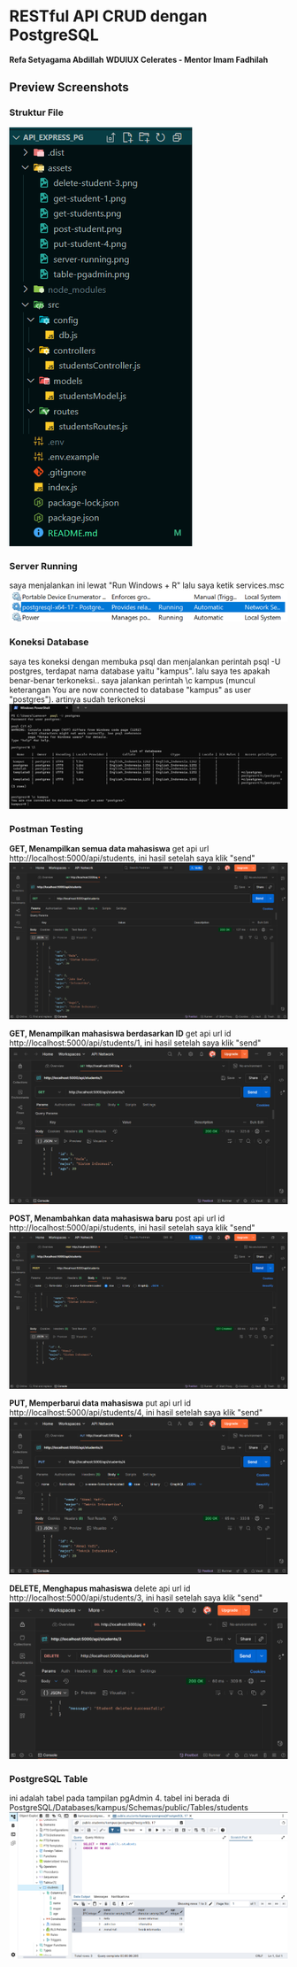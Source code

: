 # RESTful API CRUD dengan PostgreSQL
**Refa Setyagama Abdillah**
**WDUIUX Celerates - Mentor Imam Fadhilah**

## Preview Screenshots

### Struktur File
![Server Running](./assets/struktur-file.png)

### Server Running
saya menjalankan ini lewat "Run Windows + R" lalu saya ketik services.msc
![Server Running](./assets/server-running.png)

### Koneksi Database
saya tes koneksi dengan membuka psql dan menjalankan perintah psql -U postgres, terdapat nama database yaitu "kampus". lalu saya tes apakah benar-benar terkoneksi.. saya jalankan perintah \c kampus (muncul keterangan You are now connected to database "kampus" as user "postgres"). artinya sudah terkoneksi
![Server Running](./assets/koneksi.png)

### Postman Testing
**GET, Menampilkan semua data mahasiswa**
get api url http://localhost:5000/api/students, ini hasil setelah saya klik "send"
![Postman POST](./assets/get-students.png)

**GET, Menampilkan mahasiswa berdasarkan ID**
get api url id http://localhost:5000/api/students/1, ini hasil setelah saya klik "send"
![Postman POST](./assets/get-student-1.png)

**POST, Menambahkan data mahasiswa baru**
post api url id http://localhost:5000/api/students, ini hasil setelah saya klik "send"
![Postman POST](./assets/post-student.png)

**PUT, Memperbarui data mahasiswa**
put api url id http://localhost:5000/api/students/4, ini hasil setelah saya klik "send"
![Postman POST](./assets/put-student-4.png)

**DELETE, Menghapus mahasiswa**
delete api url id http://localhost:5000/api/students/3, ini hasil setelah saya klik "send"
![Postman POST](./assets/delete-student-3.png)

### PostgreSQL Table
ini adalah tabel pada tampilan pgAdmin 4. tabel ini berada di PostgreSQL/Databases/kampus/Schemas/public/Tables/students
![PostgreSQL Table](./assets/table-pgadmin.png)
